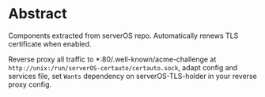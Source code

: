 # Abstract

Components extracted from serverOS repo. Automatically renews TLS certificate when enabled.

Reverse proxy all traffic to *:80/.well-known/acme-challenge at `http://unix:/run/serverOS-certauto/certauto.sock`, adapt config and services file, set `Wants` dependency on serverOS-TLS-holder in your reverse proxy config.
